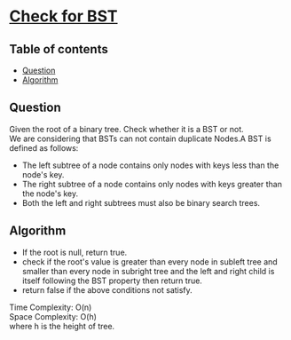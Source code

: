 # [Check for BST](https://practice.geeksforgeeks.org/problems/check-for-bst/1)
## Table of contents

- [Question](#question)
- [Algorithm](#algorithm)

## Question
Given the root of a binary tree. Check whether it is a BST or not.</br>
We are considering that BSTs can not contain duplicate Nodes.A BST is defined as follows:
- The left subtree of a node contains only nodes with keys less than the node's key.
- The right subtree of a node contains only nodes with keys greater than the node's key.
- Both the left and right subtrees must also be binary search trees.

## Algorithm
- If the root is null, return true.
- check if the root's value is greater than every node in subleft tree and smaller than every node in subright tree and the left and right child is itself following the BST property then return true.
- return false if the above conditions not satisfy.

Time Complexity: O(n) <br />
Space Complexity: O(h) <br />
where h is the height of tree.
